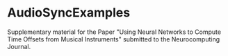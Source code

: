 # AudioSyncExamples
Supplementary material for the Paper "Using Neural Networks to Compute Time Offsets from Musical Instruments" submitted to the Neurocomputing Journal.

